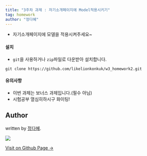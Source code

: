 ```yaml
---
title: "3주차 과제 : 자기소개페이지에 Model적용시키기"
tag: homework
author: "정다혜"
---
```


* 자기소개페이지에 모델을 적용시켜주세요~

#### 설치
- `git`을 사용하거나 `zip`파일로 다운받아 설치합니다.
```
git clone https://github.com/likelionkonkuk/w3_homework2.git
```

#### 유의사항
- 이번 과제는 보너스 과제입니다.(필수 아님)
- 시험공부 열심히하시구 화이팅!

## Author

written by [정다혜](https://dh00023.github.io).

![](https://avatars.githubusercontent.com/dh00023?v=2&s=100)

<a href="https://dh00023.github.io" target="_blank" class="btn btn-black"><i class="fa fa-github fa-lg"></i> Visit on Github Page &rarr;</a>
